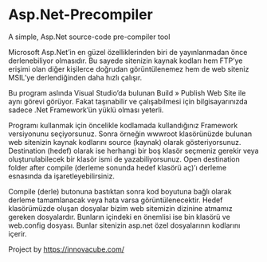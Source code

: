 # Asp.Net-Precompiler

A simple, Asp.Net source-code pre-compiler tool

Microsoft Asp.Net’in en güzel özelliklerinden biri de yayınlanmadan önce derlenebiliyor olmasıdır. Bu sayede sitenizin kaynak kodları hem FTP’ye erişimi olan diğer kişilerce doğrudan görüntülenemez hem de web siteniz MSIL’ye derlendiğinden daha hızlı çalışır.

Bu program aslında Visual Studio’da bulunan Build » Publish Web Site ile aynı görevi görüyor. Fakat taşınabilir ve çalışabilmesi için bilgisayarınızda sadece .Net Framework’ün yüklü olması yeterli.

Programı kullanmak için öncelikle kodlamada kullandığınız Framework versiyonunu seçiyorsunuz. Sonra örneğin wwwroot klasörünüzde bulunan web sitenizin kaynak kodlarını source (kaynak) olarak gösteriyorsunuz. Destination (hedef) olarak ise herhangi bir boş klasör seçmeniz gerekir veya oluşturulabilecek bir klasör ismi de yazabiliyorsunuz. Open destination folder after compile (derleme sonunda hedef klasörü aç)’ı derleme esnasında da işaretleyebilirsiniz.

Compile (derle) butonuna bastıktan sonra kod boyutuna bağlı olarak derleme tamamlanacak veya hata varsa görüntülenecektir. Hedef klasörümüzde oluşan dosyalar bizim web sitemizin dizinine atmamız gereken dosyalardır. Bunların içindeki en önemlisi ise bin klasörü ve web.config dosyası. Bunlar sitenizin asp.net özel dosyalarının kodlarını içerir.

Project by https://innovacube.com/
